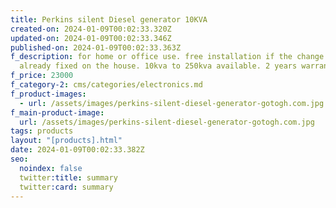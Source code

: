 ```yaml
---
title: Perkins silent Diesel generator 10KVA
created-on: 2024-01-09T00:02:33.320Z
updated-on: 2024-01-09T00:02:33.346Z
published-on: 2024-01-09T00:02:33.363Z
f_description: for home or office use. free installation if the change over is
  already fixed on the house. 10kva to 250kva available. 2 years warranty.
f_price: 23000
f_category-2: cms/categories/electronics.md
f_product-images:
  - url: /assets/images/perkins-silent-diesel-generator-gotogh.com.jpg
f_main-product-image:
  url: /assets/images/perkins-silent-diesel-generator-gotogh.com.jpg
tags: products
layout: "[products].html"
date: 2024-01-09T00:02:33.382Z
seo:
  noindex: false
  twitter:title: summary
  twitter:card: summary
---
```

